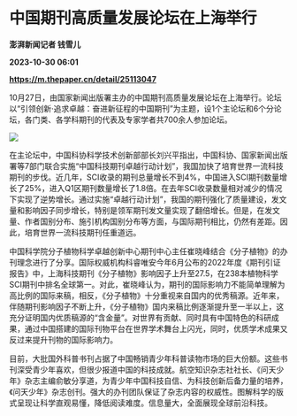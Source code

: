 # 中国期刊高质量发展论坛在上海举行
**澎湃新闻记者 钱雪儿**

**2023-10-30 06:01**

**https://m.thepaper.cn/detail/25113047**

10月27日，由国家新闻出版署主办的中国期刊高质量发展论坛在上海举行。论坛以“引领创新·追求卓越：奋进新征程的中国期刊”为主题，设1个主论坛和6个分论坛，各门类、各学科期刊的代表及专家学者共700余人参加论坛。

![](https://imagecloud.thepaper.cn/thepaper/image/276/196/783.jpg)

在主论坛中，中国科协科学技术创新部部长刘兴平指出，中国科协、国家新闻出版署等7部门联合实施“中国科技期刊卓越行动计划”，我国加快了培育世界一流科技期刊的步伐。近几年，SCI收录的期刊总量增长不到4%，中国进入SCI期刊数量增长了25%，进入Q1区期刊数量增长了1.8倍。在去年SCI收录数量相对减少的情况下实现了逆势增长。通过实施“卓越行动计划”，我国的期刊强化了质量建设，发文量和影响因子同步增长，特别是领军期刊发文量实现了翻倍增长。但是，在发文量、作者国别分布、施引机构国别分布等方面，与国际期刊相比，仍然有差距。因此，培育世界一流科技期刊任重道远。

中国科学院分子植物科学卓越创新中心期刊中心主任崔晓峰结合《分子植物》的办刊理念进行了分享。国际权威机构科睿唯安今年6月公布的2022年度《期刊引证报告》中，上海科技期刊《分子植物》影响因子上升至27.5，在238本植物科学SCI期刊中排名全球第一。对此，崔晓峰认为，期刊的国际影响力不能简单理解为高比例的国际来稿，相反，《分子植物》十分重视来自国内的优秀稿源。近年来，伴随期刊影响因子不断上升，《分子植物》国内来稿比例逐渐提升至一半以上，这充分证明国内优质稿源的“含金量”。对世界有贡献、同时具有中国特色的科研成果，通过中国搭建的国际刊物平台在世界学术舞台上闪光，同时，优质学术成果又反过来提升刊物的国际影响力。

目前，大批国外科普书刊占据了中国畅销青少年科普读物市场的巨大份额。这些书刊深受青少年喜欢，但很少报道中国的科技成就。航空知识杂志社社长、《问天少年》杂志主编俞敏分享道，为青少年中国科技自信、为科技创新后备力量的培养，《问天少年》杂志创刊。强大的办刊团队保证了杂志内容的权威性。图解科学的版式呈现让科学直观易懂，降低阅读难度。信息量大，全面展现全球前沿科技。